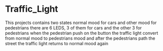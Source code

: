 # Traffic_Light
This projects contains two states normal mood for cars and other mood for pedestrians there are 6 LEDS, 3 of them for cars and the other 3 for pedestrians when the pedestrian push on the button the traffic light convert from normal mood to pedestrians mood and after the pedestrians path the street the traffic light returns to normal mood again 
